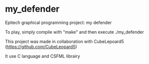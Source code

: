 # my_defender
Epitech graphical programming project: my defender

To play, simply compile with "make" and then execute ./my_defender

This project was made in collaboration with CubeLepoard5 (https://github.com/CubeLeopard5)

It use C language and CSFML librairy
